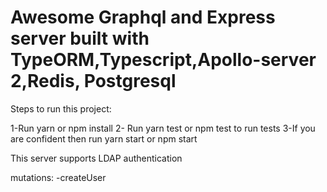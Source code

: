 # Awesome Graphql and Express server built with TypeORM,Typescript,Apollo-server 2,Redis, Postgresql

Steps to run this project:

1-Run yarn or npm install
2- Run yarn test or npm test to run tests
3-If you are confident then run yarn start or npm start

This server supports LDAP authentication

mutations:
-createUser

